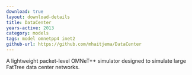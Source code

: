 ```yaml
---
download: true
layout: download-details
title: DataCenter
years-active: 2013
category: models
tags: model omnetpp4 inet2
github-url: https://github.com/mhaitjema/DataCenter
---
```


A lightweight packet-level OMNeT++ simulator designed to simulate large FatTree data center networks.
